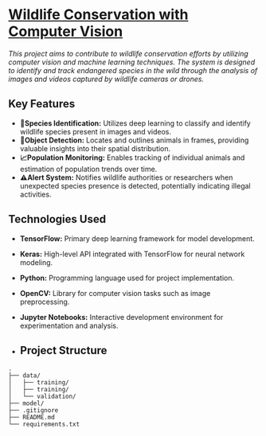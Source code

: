 # <u>Wildlife Conservation with Computer Vision</u>
_This project aims to contribute to wildlife conservation efforts by utilizing computer vision and machine learning techniques. The system is designed to identify and track endangered species in the wild through the analysis of images and videos captured by wildlife cameras or drones._

## Key Features
- **🫎Species Identification:** Utilizes deep learning to classify and identify wildlife species present in images and videos.
- **🔭Object Detection:** Locates and outlines animals in frames, providing valuable insights into their spatial distribution.
- **📈Population Monitoring:** Enables tracking of individual animals and estimation of population trends over time.
- **⚠️Alert System:** Notifies wildlife authorities or researchers when unexpected species presence is detected, potentially indicating illegal activities.

## Technologies Used
- **TensorFlow:** Primary deep learning framework for model development.
- **Keras:** High-level API integrated with TensorFlow for neural network modeling.
- **Python:** Programming language used for project implementation.
- **OpenCV:** Library for computer vision tasks such as image preprocessing.
- **Jupyter Notebooks:** Interactive development environment for experimentation and analysis.

- ## Project Structure

```plaintext
.
├── data/
│   ├── training/
│   ├── training/
│   └── validation/
├── model/
├── .gitignore
├── README.md
└── requirements.txt

